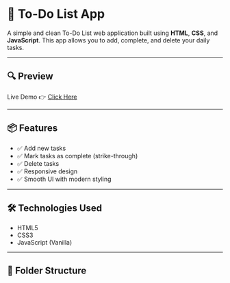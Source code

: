 # 📝 To-Do List App

A simple and clean To-Do List web application built using **HTML**, **CSS**, and **JavaScript**. This app allows you to add, complete, and delete your daily tasks.

---

## 🔍 Preview

 <!--  ![To-Do List Screenshot](screenshot.png) <!-- Optional: Add a screenshot if you have -->

Live Demo 👉 [Click Here](https://your-live-link.netlify.app/) <!-- Replace with your hosted link -->

---

## 📦 Features

- ✅ Add new tasks
- ✅ Mark tasks as complete (strike-through)
- ✅ Delete tasks
- ✅ Responsive design
- ✅ Smooth UI with modern styling

---

## 🛠️ Technologies Used

- HTML5
- CSS3
- JavaScript (Vanilla)

---

## 📁 Folder Structure

